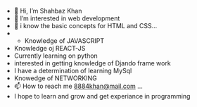 - 👋 Hi, I’m Shahbaz Khan
- 👀 I’m interested in web development
- 🌱 i know the basic concepts for HTML and CSS...
- - Knowledge of JAVASCRIPT
- Knowledge oj REACT-JS
- Currently learning on python
- interested in getting knowledge of Djando frame work
- I have a determination of learning MySql
- Knowedge of NETWORKING
- 📫 How to reach me 8884khan@mail.com ...
- I hope to learn and grow and get experiance in programming

<!---
8884khan/8884khan is a ✨ special ✨ repository because its `README.md` (this file) appears on your GitHub profile.
You can click the Preview link to take a look at your changes.
--->
